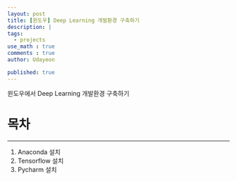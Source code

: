 ```yaml
---
layout: post
title: [윈도우] Deep Learning 개발환경 구축하기
description: |
tags:
  - projects
use_math : true
comments : true
author: Udayeon

published: true
---
```


윈도우에서 Deep Learning 개발환경 구축하기

# 목차
* * *
1. Anaconda 설치
2. Tensorflow 설치
3. Pycharm 설치

